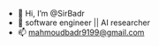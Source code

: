 - 👋 Hi, I’m @SirBadr
- 👀 software engineer || AI researcher
- 📫 mahmoudbadr9199@gmail.com
<!---
SirBadr/SirBadr is a ✨ special ✨ repository because its `README.md` (this file) appears on your GitHub profile.
You can click the Preview link to take a look at your changes.
--->
